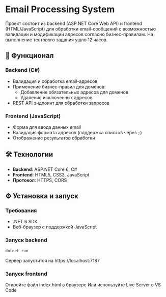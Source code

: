 # Email Processing System

Проект состоит из backend (ASP.NET Core Web API) и frontend (HTML/JavaScript) для обработки email-сообщений с возможностью валидации и модификации адресов согласно бизнес-правилам.
На выполнение тестового задания ушло 12 часов.

## 📌 Функционал

### Backend (C#)
- Валидация и обработка email-адресов
- Применение бизнес-правил для доменов:
  - Добавление обязательных адресов для доменов
  - Удаление исключенных адресов
- REST API эндпоинт для обработки запросов

### Frontend (JavaScript)
- Форма для ввода данных email
- Валидация формата адресов (поддержка списков через `;`)
- Отображение результатов обработки

## 🛠 Технологии
- **Backend**: ASP.NET Core 6, C#
- **Frontend**: HTML5, CSS3, JavaScript
- **Протокол**: HTTPS, CORS

## ⚙️ Установка и запуск

### Требования
- .NET 6 SDK
- Веб-браузер с поддержкой JavaScript

### Запуск backend
```bash
dotnet run
```
Сервер запустится на https://localhost:7187


### Запуск frontend
Откройте файл index.html в браузере
Или используйте Live Server в VS Code
